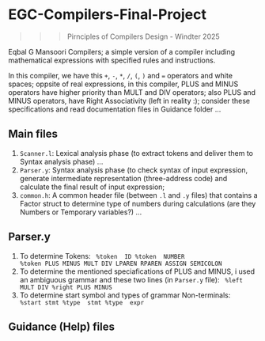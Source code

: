 # EGC-Compilers-Final-Project
>>> Pirnciples of Compilers Design - Windter 2025

Eqbal G Mansoori Compilers; a simple version of a compiler including mathematical expressions with specified rules and instructions. 

In this compiler, we have this <code>+</code>, <code>-</code>, <code>*</code>, <code>/</code>, <code>(</code>, <code>)</code> and <code>=</code> operators and white spaces; oppsite of real expressions, in this compiler, PLUS and MINUS operators have higher priority than MULT and DIV operators; also PLUS and MINUS operators, have Right Associativity (left in reality :); consider these specifications and read documentation files in Guidance folder ...

## Main files
1) <code>Scanner.l</code>: Lexical analysis phase (to extract tokens and deliver them to Syntax analysis phase) ...
2) <code>Parser.y</code>: Syntax analysis phase (to check syntax of input expression, generate intermediate representation (three-address code) and calculate the final result of input expression;
3) <code>common.h</code>: A common header file (between <code>.l</code> and <code>.y</code> files) that contains a Factor struct to determine type of numbers during calculations (are they Numbers or Temporary variables?) ...

## Parser.y
1) To determine Tokens:
   <code>
      %token <str> ID
      %token <num> NUMBER
      %token PLUS MINUS MULT DIV LPAREN RPAREN ASSIGN SEMICOLON
   </code>
2) To determine the mentioned speciafications of PLUS and MINUS, i used an ambiguous grammar and these two lines (in <code>Parser.y</code> file):
   <code>
      %left MULT DIV
      %right PLUS MINUS
   </code>
3) To determine start symbol and types of grammar Non-terminals:
   <code>
      %start stmt
      %type <str> stmt
      %type <val> expr
   </code>

## Guidance (Help) files

